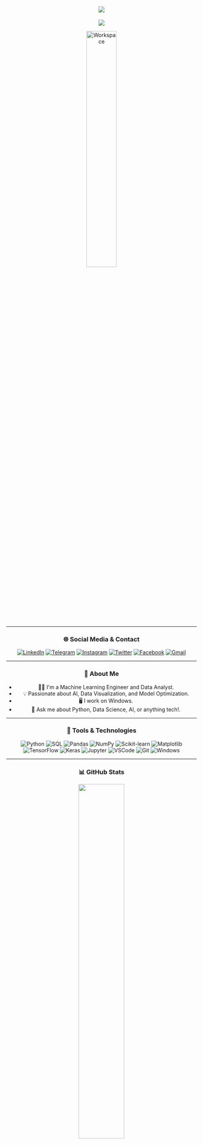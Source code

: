 <div align="center" width="50">

<!-- Header with Animated Typing Effect -->
<h1 align="center">
  <img src="https://readme-typing-svg.herokuapp.com/?font=Righteous&size=35&center=true&vCenter=true&width=500&height=70&duration=4000&lines=Hi+Coder!+👋;I'm+Raitzo;Welcome+to+my+Profile!+✨" />
</h1>

<!-- Animated Wave -->
<img src="https://capsule-render.vercel.app/api?type=waving&color=gradient&height=100&section=header"/>

<!-- Profile GIF -->
<img src="https://github.com/SP-XD/SP-XD/blob/main/images/dev-working_rounded.gif?raw=true" href="https://github.com/sp-xd" alt="Workspace"  width="40%"/><br> 

---

### 🌐 Social Media & Contact

<div align="center">

[![LinkedIn](https://img.shields.io/badge/LinkedIn-0077B5?style=flat&logo=linkedin&logoColor=white)](https://www.linkedin.com/in/mohammed-sadiq-11a246354?utm_source=share&utm_campaign=share_via&utm_content=profile&utm_medium=android_app)
[![Telegram](https://img.shields.io/badge/Telegram-2CA5E0?style=flat&logo=telegram&logoColor=white)](https://t.me/Ggdiw)
[![Instagram](https://img.shields.io/badge/Instagram-E4405F?style=flat&logo=instagram&logoColor=white)](https://www.instagram.com/1v2aq?igsh=ZTlibmNzaHppcHpq)
[![Twitter](https://img.shields.io/badge/Twitter-1DA1F2?style=flat&logo=twitter&logoColor=white)](https://twitter.com/1v2aq)
[![Facebook](https://img.shields.io/badge/Facebook-1877F2?style=flat&logo=facebook&logoColor=white)](https://www.facebook.com/share/1BLmavhvBy/?mibextid=qi2Omg)
[![Gmail](https://img.shields.io/badge/Email-D14836?style=flat&logo=gmail&logoColor=white)]()

</div>

---

### 🧠 About Me

- 👨‍💻 I'm a Machine Learning Engineer and Data Analyst.
- 💡 Passionate about AI, Data Visualization, and Model Optimization.
- 🖥 I work on Windows.
- 💬 Ask me about Python, Data Science, AI, or anything tech!.

---

### 🚀 Tools & Technologies

![Python](https://img.shields.io/badge/Python-3776AB?style=flat&logo=python&logoColor=white)
![SQL](https://img.shields.io/badge/SQL-4479A1?style=flat&logo=sql&logoColor=white)
![Pandas](https://img.shields.io/badge/Pandas-150458?style=flat&logo=pandas&logoColor=white)
![NumPy](https://img.shields.io/badge/Numpy-013243?style=flat&logo=numpy&logoColor=white)
![Scikit-learn](https://img.shields.io/badge/Scikit--Learn-F7931E?style=flat&logo=scikit-learn&logoColor=white)
![Matplotlib](https://img.shields.io/badge/Matplotlib-007ACC?style=flat)
![TensorFlow](https://img.shields.io/badge/TensorFlow-FF6F00?style=flat&logo=tensorflow&logoColor=white)
![Keras](https://img.shields.io/badge/Keras-D00000?style=flat&logo=keras&logoColor=white)
![Jupyter](https://img.shields.io/badge/Jupyter-F37626?style=flat&logo=jupyter&logoColor=white)
![VSCode](https://img.shields.io/badge/VSCode-0078D4?style=flat&logo=visual-studio-code&logoColor=white)
![Git](https://img.shields.io/badge/GIT-E44C30?style=flat&logo=git&logoColor=white)
![Windows](https://img.shields.io/badge/Windows-0078D6?style=flat&logo=windows&logoColor=white)

---

### 📊 GitHub Stats

<div align="center">

<img
src="https://github-readme-stats.vercel.app/api?username=1v2aq&show_icons=true&theme=tokyonight" width="49%"/>

<img
src="https://github-readme-stats.vercel.app/api/top-langs/?username=1v2aq&layout=compact&theme=tokyonight" width="49%"/>

</div>

---

### 🔁 Code Life Cycle

<div align="center">
  <img src="https://raw.githubusercontent.com/Tarikul-Islam-Anik/Animated-Fluent-Emojis/master/Emojis/Smilies/Face%20with%20Spiral%20Eyes.png" width="10%"/>
  <img src="https://raw.githubusercontent.com/Tarikul-Islam-Anik/Animated-Fluent-Emojis/master/Emojis/Smilies/Relieved%20Face.png" width="10%"/>
  <img src="https://raw.githubusercontent.com/Tarikul-Islam-Anik/Animated-Fluent-Emojis/master/Emojis/Smilies/Astonished%20Face.png" width="10%"/>
</div>
